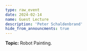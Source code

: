 ```yaml
---
type: raw_event
date: 2024-02-14
name: Guest Lecture
description: 'Peter Schaldenbrand'
hide_from_announcments: true
---
```

**Topic:** Robot Painting.